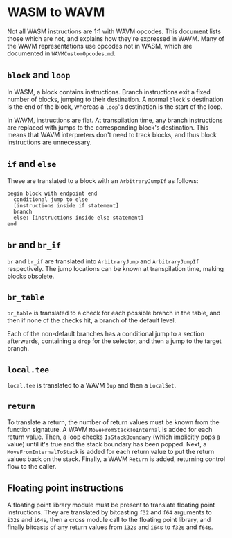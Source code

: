 # WASM to WAVM

Not all WASM instructions are 1:1 with WAVM opcodes.
This document lists those which are not, and explains how they're expressed in WAVM.
Many of the WAVM representations use opcodes not in WASM,
which are documented in `WAVMCustomOpcodes.md`.

## `block` and `loop`

In WASM, a block contains instructions.
Branch instructions exit a fixed number of blocks, jumping to their destination.
A normal `block`'s destination is the end of the block, whereas a `loop`'s destination is the start of the loop.

In WAVM, instructions are flat.
At transpilation time, any branch instructions are replaced with jumps to the corresponding block's destination.
This means that WAVM interpreters don't need to track blocks, and thus block instructions are unnecessary.

## `if` and `else`

These are translated to a block with an `ArbitraryJumpIf` as follows:

```
begin block with endpoint end
  conditional jump to else
  [instructions inside if statement]
  branch
  else: [instructions inside else statement]
end
```

## `br` and `br_if`

`br` and `br_if` are translated into `ArbitraryJump` and `ArbitraryJumpIf` respectively.
The jump locations can be known at transpilation time, making blocks obsolete.

## `br_table`

`br_table` is translated to a check for each possible branch in the table,
and then if none of the checks hit, a branch of the default level.

Each of the non-default branches has a conditional jump to a section afterwards,
containing a `drop` for the selector, and then a jump to the target branch.

## `local.tee`

`local.tee` is translated to a WAVM `Dup` and then a `LocalSet`.

## `return`

To translate a return, the number of return values must be known from the function signature.
A WAVM `MoveFromStackToInternal` is added for each return value.
Then, a loop checks `IsStackBoundary` (which implicitly pops a value) until it's true and the stack boundary has been popped.
Next, a `MoveFromInternalToStack` is added for each return value to put the return values back on the stack.
Finally, a WAVM `Return` is added, returning control flow to the caller.

## Floating point instructions

A floating point library module must be present to translate floating point instructions.
They are translated by bitcasting `f32` and `f64` arguments to `i32`s and `i64`s,
then a cross module call to the floating point library,
and finally bitcasts of any return values from `i32`s and `i64`s to `f32`s and `f64`s.

